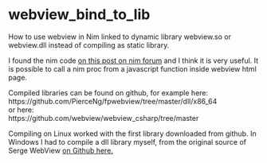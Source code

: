 # webview_bind_to_lib
How to use webview in Nim linked to dynamic library webview.so or webview.dll instead of compiling as static library.

<p>I found the nim code <a href="https://forum.nim-lang.org/t/10301#68798">on this post on nim forum</a> and
I think it is very useful. It is possible to call a nim proc from a javascript function inside webview html page.</p>
<p>
  
</p>Compiled libraries can be found on github, for example here:<br/>
https://github.com/PierceNg/fpwebview/tree/master/dll/x86_64<br/>
or here:<br/>
https://github.com/webview/webview_csharp/tree/master</p>
Compiling on Linux worked with the first library downloaded from github. In Windows I had to compile a dll library myself, from the original source of Serge WebView <a href="https://github.com/webview/webview"> on Github here.</a>